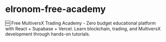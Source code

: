 # elronom-free-academy
🆓 Free MultiversX Trading Academy - Zero budget educational platform with React + Supabase + Vercel. Learn blockchain, trading, and MultiversX development through hands-on tutorials.
